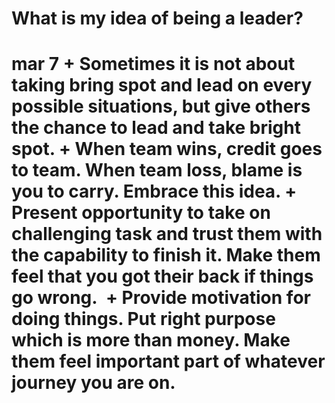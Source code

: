 <h1>What is my idea of being a leader?<h1>
<date> mar 7<date>
+ Sometimes it is not about taking bring spot and lead on every possible situations, but give others the chance to lead and take bright spot.
+ When team wins, credit goes to team. When team loss, blame is you to carry. Embrace this idea.
+ Present opportunity to take on challenging task and trust them with the capability to finish it. Make them feel that you got their back if things go wrong. 
+ Provide motivation for doing things. Put right purpose which is more than money. Make them feel important part of whatever journey you are on.
